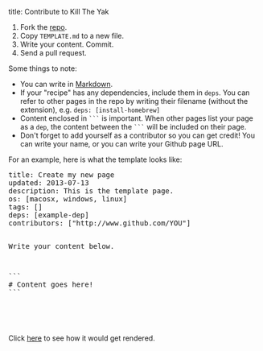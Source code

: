 title: Contribute to Kill The Yak

1. Fork the [repo][].
2. Copy `TEMPLATE.md` to a new file.
3. Write your content. Commit.
4. Send a pull request.

Some things to note:

* You can write in [Markdown][].
* If your "recipe" has any dependencies, include them in `deps`. You can refer to other pages in the repo by writing their filename (without the extension), e.g. `deps: [install-homebrew]`
* Content enclosed in ` ``` ` is important. When other pages list your page as a `dep`, the content between the ` ``` ` will be included on their page.
* Don't forget to add yourself as a contributor so you can get credit! You can write your name, or you can write your Github page URL. 

For an example, here is what the template looks like:

<div class="codehilite"><pre>
title: Create my new page
updated: 2013-07-13
description: This is the template page.
os: [macosx, windows, linux]
tags: []
deps: [example-dep]
contributors: ["http://www.github.com/YOU"] 

Write your content below.

<pre>```
# Content goes here!
```</pre>
</pre></div>

Click [here][example] to see how it would get rendered.

[Markdown]: http://daringfireball.net/projects/markdown/
[repo]: https://github.com/killtheyak/killtheyak-pages
[example]: http://killtheyak.com/TEMPLATE
